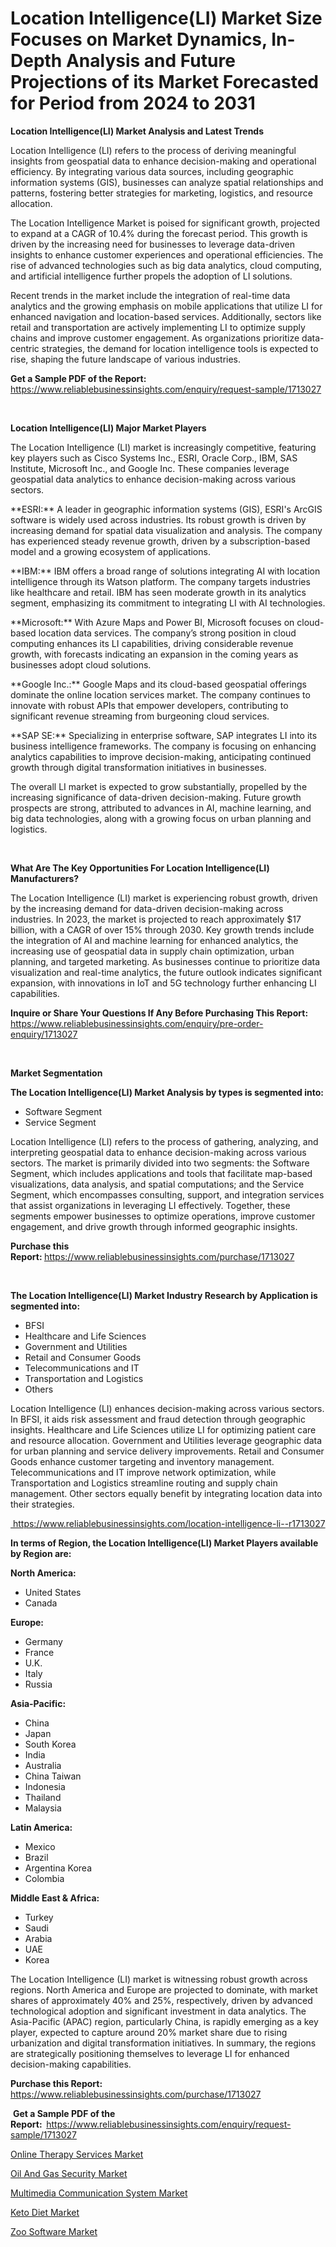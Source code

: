 <p><h1>Location Intelligence(LI) Market Size Focuses on Market Dynamics, In-Depth Analysis and Future Projections of its Market Forecasted for Period from 2024 to 2031</h1></p><p><strong>Location Intelligence(LI) Market Analysis and Latest Trends</strong></p>
<p><p>Location Intelligence (LI) refers to the process of deriving meaningful insights from geospatial data to enhance decision-making and operational efficiency. By integrating various data sources, including geographic information systems (GIS), businesses can analyze spatial relationships and patterns, fostering better strategies for marketing, logistics, and resource allocation.</p><p>The Location Intelligence Market is poised for significant growth, projected to expand at a CAGR of 10.4% during the forecast period. This growth is driven by the increasing need for businesses to leverage data-driven insights to enhance customer experiences and operational efficiencies. The rise of advanced technologies such as big data analytics, cloud computing, and artificial intelligence further propels the adoption of LI solutions. </p><p>Recent trends in the market include the integration of real-time data analytics and the growing emphasis on mobile applications that utilize LI for enhanced navigation and location-based services. Additionally, sectors like retail and transportation are actively implementing LI to optimize supply chains and improve customer engagement. As organizations prioritize data-centric strategies, the demand for location intelligence tools is expected to rise, shaping the future landscape of various industries.</p></p>
<p><strong>Get a Sample PDF of the Report:&nbsp;</strong> <a href="https://www.reliablebusinessinsights.com/enquiry/request-sample/1713027?utm_campaign=1737&utm_medium=2&utm_source=Github&utm_content=ia&utm_term=22102024&utm_id=location-intelligenceli">https://www.reliablebusinessinsights.com/enquiry/request-sample/1713027</a></p>
<p>&nbsp;</p>
<p><strong>Location Intelligence(LI) Major Market Players</strong></p>
<p><p>The Location Intelligence (LI) market is increasingly competitive, featuring key players such as Cisco Systems Inc., ESRI, Oracle Corp., IBM, SAS Institute, Microsoft Inc., and Google Inc. These companies leverage geospatial data analytics to enhance decision-making across various sectors.</p><p>**ESRI:** A leader in geographic information systems (GIS), ESRI's ArcGIS software is widely used across industries. Its robust growth is driven by increasing demand for spatial data visualization and analysis. The company has experienced steady revenue growth, driven by a subscription-based model and a growing ecosystem of applications.</p><p>**IBM:** IBM offers a broad range of solutions integrating AI with location intelligence through its Watson platform. The company targets industries like healthcare and retail. IBM has seen moderate growth in its analytics segment, emphasizing its commitment to integrating LI with AI technologies.</p><p>**Microsoft:** With Azure Maps and Power BI, Microsoft focuses on cloud-based location data services. The company’s strong position in cloud computing enhances its LI capabilities, driving considerable revenue growth, with forecasts indicating an expansion in the coming years as businesses adopt cloud solutions.</p><p>**Google Inc.:** Google Maps and its cloud-based geospatial offerings dominate the online location services market. The company continues to innovate with robust APIs that empower developers, contributing to significant revenue streaming from burgeoning cloud services.</p><p>**SAP SE:** Specializing in enterprise software, SAP integrates LI into its business intelligence frameworks. The company is focusing on enhancing analytics capabilities to improve decision-making, anticipating continued growth through digital transformation initiatives in businesses.</p><p>The overall LI market is expected to grow substantially, propelled by the increasing significance of data-driven decision-making. Future growth prospects are strong, attributed to advances in AI, machine learning, and big data technologies, along with a growing focus on urban planning and logistics.</p></p>
<p>&nbsp;</p>
<p><strong>What Are The Key Opportunities For Location Intelligence(LI) Manufacturers?</strong></p>
<p><p>The Location Intelligence (LI) market is experiencing robust growth, driven by the increasing demand for data-driven decision-making across industries. In 2023, the market is projected to reach approximately $17 billion, with a CAGR of over 15% through 2030. Key growth trends include the integration of AI and machine learning for enhanced analytics, the increasing use of geospatial data in supply chain optimization, urban planning, and targeted marketing. As businesses continue to prioritize data visualization and real-time analytics, the future outlook indicates significant expansion, with innovations in IoT and 5G technology further enhancing LI capabilities.</p></p>
<p><strong>Inquire or Share Your Questions If Any Before Purchasing This Report:</strong> <a href="https://www.reliablebusinessinsights.com/enquiry/pre-order-enquiry/1713027?utm_campaign=1737&utm_medium=2&utm_source=Github&utm_content=ia&utm_term=22102024&utm_id=location-intelligenceli">https://www.reliablebusinessinsights.com/enquiry/pre-order-enquiry/1713027</a></p>
<p>&nbsp;</p>
<p><strong>Market Segmentation</strong></p>
<p><strong>The Location Intelligence(LI) Market Analysis by types is segmented into:</strong></p>
<p><ul><li>Software Segment</li><li>Service Segment</li></ul></p>
<p><p>Location Intelligence (LI) refers to the process of gathering, analyzing, and interpreting geospatial data to enhance decision-making across various sectors. The market is primarily divided into two segments: the Software Segment, which includes applications and tools that facilitate map-based visualizations, data analysis, and spatial computations; and the Service Segment, which encompasses consulting, support, and integration services that assist organizations in leveraging LI effectively. Together, these segments empower businesses to optimize operations, improve customer engagement, and drive growth through informed geographic insights.</p></p>
<p><strong>Purchase this Report:&nbsp;</strong><a href="https://www.reliablebusinessinsights.com/purchase/1713027?utm_campaign=1737&utm_medium=2&utm_source=Github&utm_content=ia&utm_term=22102024&utm_id=location-intelligenceli">https://www.reliablebusinessinsights.com/purchase/1713027</a></p>
<p>&nbsp;</p>
<p><strong>The Location Intelligence(LI) Market Industry Research by Application is segmented into:</strong></p>
<p><ul><li>BFSI</li><li>Healthcare and Life Sciences</li><li>Government and Utilities</li><li>Retail and Consumer Goods</li><li>Telecommunications and IT</li><li>Transportation and Logistics</li><li>Others</li></ul></p>
<p><p>Location Intelligence (LI) enhances decision-making across various sectors. In BFSI, it aids risk assessment and fraud detection through geographic insights. Healthcare and Life Sciences utilize LI for optimizing patient care and resource allocation. Government and Utilities leverage geographic data for urban planning and service delivery improvements. Retail and Consumer Goods enhance customer targeting and inventory management. Telecommunications and IT improve network optimization, while Transportation and Logistics streamline routing and supply chain management. Other sectors equally benefit by integrating location data into their strategies.</p></p>
<p><a href="https://www.reliablebusinessinsights.com/location-intelligence-li--r1713027?utm_campaign=1737&utm_medium=2&utm_source=Github&utm_content=ia&utm_term=22102024&utm_id=location-intelligenceli">&nbsp;https://www.reliablebusinessinsights.com/location-intelligence-li--r1713027</a></p>
<p><strong>In terms of Region, the Location Intelligence(LI) Market Players available by Region are:</strong></p>
<p>
    <p> <strong> North America: </strong>
        <ul>
            <li>United States</li>
            <li>Canada</li>
        </ul>
        </p> 
    <p> <strong> Europe: </strong>
        <ul>
            <li>Germany</li>
            <li>France</li>
            <li>U.K.</li>
            <li>Italy</li>
            <li>Russia</li>
        </ul>
        </p> 
    <p> <strong> Asia-Pacific: </strong>
        <ul>
            <li>China</li>
            <li>Japan</li>
            <li>South Korea</li>
            <li>India</li>
            <li>Australia</li>
            <li>China Taiwan</li>
            <li>Indonesia</li>
            <li>Thailand</li>
            <li>Malaysia</li>
        </ul>
        </p> 
    <p> <strong> Latin America: </strong>
        <ul>
            <li>Mexico</li>
            <li>Brazil</li>
            <li>Argentina Korea</li>
            <li>Colombia</li>
        </ul>
        </p> 
    <p> <strong> Middle East & Africa: </strong>
        <ul>
            <li>Turkey</li>
            <li>Saudi</li>
            <li>Arabia</li>
            <li>UAE</li>
            <li>Korea</li>
        </ul>
    </p>
    </p>
<p><p>The Location Intelligence (LI) market is witnessing robust growth across regions. North America and Europe are projected to dominate, with market shares of approximately 40% and 25%, respectively, driven by advanced technological adoption and significant investment in data analytics. The Asia-Pacific (APAC) region, particularly China, is rapidly emerging as a key player, expected to capture around 20% market share due to rising urbanization and digital transformation initiatives. In summary, the regions are strategically positioning themselves to leverage LI for enhanced decision-making capabilities.</p></p>
<p><strong>Purchase this Report: </strong><a href="https://www.reliablebusinessinsights.com/purchase/1713027?utm_campaign=1737&utm_medium=2&utm_source=Github&utm_content=ia&utm_term=22102024&utm_id=location-intelligenceli">https://www.reliablebusinessinsights.com/purchase/1713027</a></p>
<p>&nbsp;<strong>Get a Sample PDF of the Report:&nbsp;&nbsp;</strong><a href="https://www.reliablebusinessinsights.com/enquiry/request-sample/1713027?utm_campaign=1737&utm_medium=2&utm_source=Github&utm_content=ia&utm_term=22102024&utm_id=location-intelligenceli">https://www.reliablebusinessinsights.com/enquiry/request-sample/1713027</a></p>
<p><strong></strong></p>
<p><p><a href="https://www.linkedin.com/pulse/online-therapy-services-industry-forecast-market-shifts-gnkce?utm_campaign=1737&utm_medium=2&utm_source=Github&utm_content=ia&utm_term=22102024&utm_id=location-intelligenceli">Online Therapy Services Market</a></p><p><a href="https://github.com/MariaWashington76/Market-Research-Report-List-1/blob/main/oil-and-gas-security-market.md?utm_campaign=1737&utm_medium=2&utm_source=Github&utm_content=ia&utm_term=22102024&utm_id=location-intelligenceli">Oil And Gas Security Market</a></p><p><a href="https://www.linkedin.com/pulse/unlocking-growth-potential-strategic-analysis-multimedia-lobke?utm_campaign=1737&utm_medium=2&utm_source=Github&utm_content=ia&utm_term=22102024&utm_id=location-intelligenceli">Multimedia Communication System Market</a></p><p><a href="https://www.linkedin.com/pulse/keto-diet-industry-analysis-report-market-size-share-competitive-w9cje?utm_campaign=1737&utm_medium=2&utm_source=Github&utm_content=ia&utm_term=22102024&utm_id=location-intelligenceli">Keto Diet Market</a></p><p><a href="https://www.linkedin.com/pulse/comprehensive-zoo-software-market-report-segmentation-uuole?utm_campaign=1737&utm_medium=2&utm_source=Github&utm_content=ia&utm_term=22102024&utm_id=location-intelligenceli">Zoo Software Market</a></p></p>